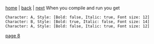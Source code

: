 [home](./page01.md) | [back](./page06.md) | [next](./page08.md)
When you compile and run you get
```
Character: A, Style: [Bold: false, Italic: true, Font size: 12]
Character: B, Style: [Bold: true, Italic: false, Font size: 14]
Character: A, Style: [Bold: false, Italic: true, Font size: 12]
```
[page 8](./page08.md)
